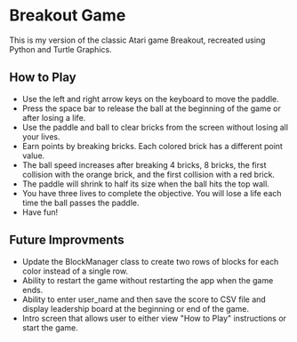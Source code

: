 # Breakout Game

This is my version of the classic Atari game Breakout, recreated using Python and Turtle Graphics.

## How to Play

- Use the left and right arrow keys on the keyboard to move the paddle.
- Press the space bar to release the ball at the beginning of the game or after losing a life.
- Use the paddle and ball to clear bricks from the screen without losing all your lives.
- Earn points by breaking bricks. Each colored brick has a different point value.
- The ball speed increases after breaking 4 bricks, 8 bricks, the first collision with the orange brick, and the first collision with a red brick.
- The paddle will shrink to half its size when the ball hits the top wall.
- You have three lives to complete the objective. You will lose a life each time the ball passes the paddle.
- Have fun!

## Future Improvments 
- Update the BlockManager class to create two rows of blocks for each color instead of a single row. 
- Ability to restart the game without restarting the app when the game ends.
- Ability to enter user_name and then save the score to CSV file and display leadership board at the beginning or end of the game. 
- Intro screen that allows user to either view "How to Play" instructions or start the game. 